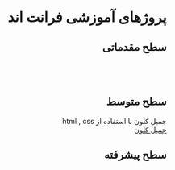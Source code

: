 <div dir="auto">
<h1>پروژهای آموزشی فرانت اند </h1>
<h2>سطح مقدماتی<h2>
<br>
<h2>سطح متوسط</h2>
جمیل کلون با استفاده از html , css 
<br>
<a href="https://github.com/mehdigudy/gmailClone"> جمیل کلون</a>
<br>
<h2>سطح پیشرفته</h2>
<br>

</div>
